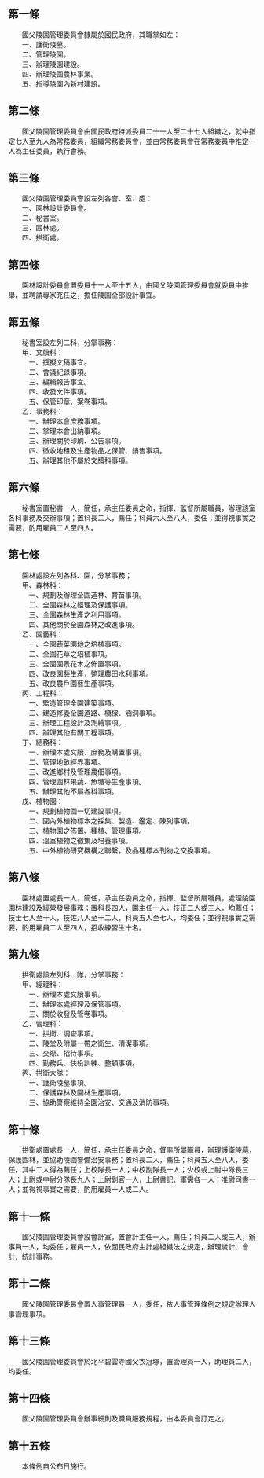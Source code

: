第一條 
-------
　　國父陵園管理委員會隸屬於國民政府，其職掌如左：  
　　一、護衛陵墓。  
　　二、管理陵園。  
　　三、辦理陵園建設。  
　　四、辦理陵園農林事業。  
　　五、指導陵園內新村建設。  


第二條 
-------
　　國父陵園管理委員會由國民政府特派委員二十一人至二十七人組織之，就中指定七人至九人為常務委員，組織常務委員會，並由常務委員會在常務委員中推定一人為主任委員，執行會務。  


第三條 
-------
　　國父陵園管理委員會設左列各會、室、處：  
　　一、園林設計委員會。  
　　二、秘書室。  
　　三、園林處。  
　　四、拱衛處。  


第四條 
-------
　　園林設計委員會置委員十一人至十五人，由國父陵園管理委員會就委員中推舉，並聘請專家充任之，擔任陵園全部設計事宜。  


第五條 
-------
　　秘書室設左列二科，分掌事務：  
　　甲、文牘科：  
　　　一、撰擬文稿事宜。  
　　　二、會議紀錄事項。  
　　　三、編輯報告事宜。  
　　　四、收發文件事項。  
　　　五、保管印章、案卷事項。  
　　乙、事務科：  
　　　一、辦理本會庶務事項。  
　　　二、掌理本會出納事項。  
　　　三、辦理關於印刷、公告事項。  
　　　四、徵收地租及生產物品之保管、銷售事項。  
　　　五、辦理其他不屬於文牘科事項。  


第六條 
-------
　　秘書室置秘書一人，簡任，承主任委員之命，指揮、監督所屬職員，辦理該室各科事務及交辦事項；置科長二人，薦任；科員六人至八人，委任；並得視事實之需要，酌用雇員二人至四人。  


第七條 
-------
　　園林處設左列各科、園，分掌事務；  
　　甲、森林科：  
　　　一、規劃及辦理全園造林、育苗事項。  
　　　二、全園森林之經理及保護事項。  
　　　三、全園森林生產之利用事項。  
　　　四、其他關於全園森林之改進事項。  
　　乙、園藝科：  
　　　一、全園蔬菜園地之培植事項。  
　　　二、全園花草之培植事項。  
　　　三、全園園景花木之佈置事項。  
　　　四、改良園藝生產，整理農田水利事項。  
　　　五、改良農戶園藝生產事項。  
　　丙、工程科：  
　　　一、監造管理全園建築事項。  
　　　二、建造修養全園道路、橋樑、涵洞事項。  
　　　三、辦理工程設計及測繪事項。  
　　　四、辦理其他有關工程事項。  
　　丁、總務科：  
　　　一、辦理本處文牘、庶務及購置事項。  
　　　二、管理地畝經界事項。  
　　　三、改進鄉村及管理農佃事項。  
　　　四、管理園林果蔬、魚塘等生產事項。  
　　　五、辦理其他不屬各科事項。  
　　戊、植物園：  
　　　一、規劃植物園一切建設事項。  
　　　二、國內外植物標本之採集、製造、鑑定、陳列事項。  
　　　三、植物園之佈置、種植、管理事項。  
　　　四、溫室植物之徵集及培養事項。  
　　　五、中外植物研究機構之聯繫，及品種標本刊物之交換事項。  


第八條 
-------
　　園林處置處長一人，簡任，承主任委員之命，指揮、監督所屬職員，處理陵園園林建設及經營發展事務；置科長四人，園主任一人，技正二人或三人，均薦任；技士七人至十人，技佐八人至十二人，科員五人至七人，均委任；並得視事實之需要，酌用雇員二人至四人，招收練習生十名。  


第九條 
-------
　　拱衛處設左列科、隊，分掌事務：  
　　甲、經理科：  
　　　一、辦理本處文牘事項。  
　　　二、辦理本處經理及保管事項。  
　　　三、關於收發及管卷事項。  
　　乙、管理科：  
　　　一、拱衛、調查事項。  
　　　二、陵堂及附屬一帶之衛生、清潔事項。  
　　　三、交際、招待事項。  
　　　四、勤務兵、伕役訓練、整頓事項。  
　　丙、拱衛大隊：  
　　　一、護衛陵墓事項。  
　　　二、保護森林及園林生產事項。  
　　　三、協助警察維持全園治安、交通及消防事項。  


第十條 
-------
　　拱衛處置處長一人，簡任，承主任委員之命，督率所屬職員，辦理護衛陵墓，保護園林，並協助陵園警備治安事務；置科長二人，薦任；科員五人至八人，委任，其中二人得為薦任；上校隊長一人；中校副隊長一人；少校或上尉中隊長三人；上尉或中尉分隊長九人；上尉副官一人，上尉書記、軍需各一人；准尉司書一人；並得視事實之需要，酌用雇員一人或二人。  


第十一條 
---------
　　國父陵園管理委員會設會計室，置會計主任一人，薦任；科員二人或三人，辦事員一人，均委任；雇員一人，依國民政府主計處組織法之規定，辦理歲計、會計、統計事務。  


第十二條 
---------
　　國父陵園管理委員會置人事管理員一人，委任，依人事管理條例之規定辦理人事管理事項。  


第十三條 
---------
　　國父陵園管理委員會於北平碧雲寺國父衣冠塚，置管理員一人，助理員二人，均委任。  


第十四條 
---------
　　國父陵園管理委員會辦事細則及職員服務規程，由本委員會訂定之。  


第十五條 
---------
　　本條例自公布日施行。